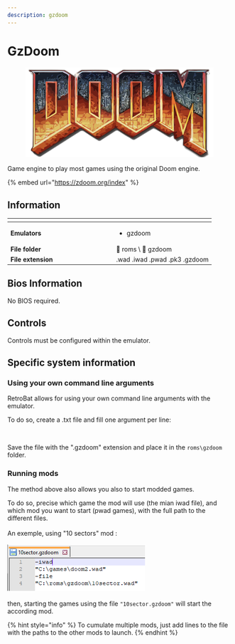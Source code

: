 ```yaml
---
description: gzdoom
---
```


# GzDoom

<div align="left">

<figure><img src="https://raw.githubusercontent.com/fabricecaruso/es-theme-carbon/52ff37c9e265587d006945a2ba695b5a962b3a3d/art/logos/prboom.svg" alt=""><figcaption></figcaption></figure>

</div>

Game engine to play most games using the original Doom engine.

{% embed url="https://zdoom.org/index" %}

## Information

<table data-header-hidden><thead><tr><th width="224"></th><th></th></tr></thead><tbody><tr><td><strong>Emulators</strong></td><td><ul><li>gzdoom</li></ul></td></tr><tr><td><strong>File folder</strong></td><td><span data-gb-custom-inline data-tag="emoji" data-code="1f4c2">📂</span> roms \ <span data-gb-custom-inline data-tag="emoji" data-code="1f4c2">📂</span> gzdoom</td></tr><tr><td><strong>File extension</strong></td><td>.wad .iwad .pwad .pk3 .gzdoom</td></tr></tbody></table>

## Bios Information

No BIOS required.

## Controls

Controls must be configured within the emulator.

## Specific system information

### Using your own command line arguments

RetroBat allows for using your own command line arguments with the emulator.

To do so, create a .txt file and fill one argument per line:

<div align="left">

<figure><img src="https://i.imgur.com/hr7OEao.png" alt=""><figcaption></figcaption></figure>

</div>

Save the file with the ".gzdoom" extension and place it in the `roms\gzdoom` folder.

### Running mods

The method above also allows you also to start modded games.&#x20;

To do so, precise which game the mod will use (the mian iwad file), and which mod you want to start (pwad games), with the full path to the different files.\
\
An exemple, using "10 sectors" mod :\
\
![](<../../../.gitbook/assets/image (49).png>)\
\
then, starting the games using the file `"10sector.gzdoom"` will start the according mod.

{% hint style="info" %}
To cumulate multiple mods, just add lines to the file with the paths to the other mods to launch.
{% endhint %}

